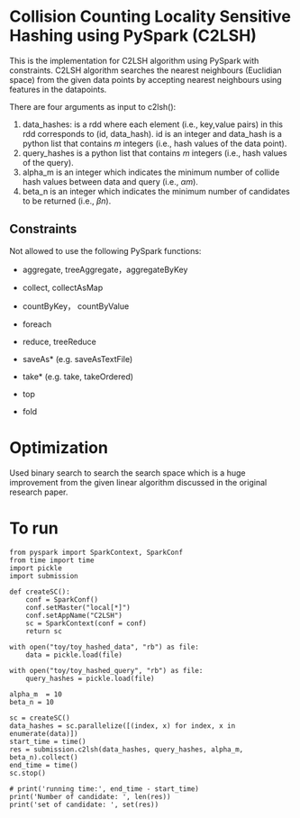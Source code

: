# Collision Counting Locality Sensitive Hashing using PySpark (C2LSH)
This is the implementation for C2LSH algorithm using PySpark with constraints. C2LSH algorithm searches the nearest neighbours (Euclidian space) from the given data points by accepting nearest neighbours using features in the datapoints.

There are four arguments as input to c2lsh():

1. data_hashes: is a rdd where each element (i.e., key,value pairs) in this rdd corresponds to (id, data_hash). id is an integer and data_hash is a python list that contains $m$ integers (i.e., hash values of the data point).
2. query_hashes is a python list that contains $m$ integers (i.e., hash values of the query).
3. alpha_m is an integer which indicates the minimum number of collide hash values between data and query (i.e., $\alpha m$).
4. beta_n is an integer which indicates the minimum number of candidates to be returned (i.e., $\beta n$).
 
## Constraints
Not allowed to use the following PySpark functions:
* aggregate, treeAggregate，aggregateByKey

* collect, collectAsMap

* countByKey， countByValue

* foreach

* reduce, treeReduce

* saveAs* (e.g. saveAsTextFile)

* take* (e.g. take, takeOrdered)

* top

* fold

# Optimization
Used binary search to search the search space which is a huge improvement from the given linear algorithm discussed in the original research paper.

# To run 
```
from pyspark import SparkContext, SparkConf
from time import time
import pickle
import submission

def createSC():
    conf = SparkConf()
    conf.setMaster("local[*]")
    conf.setAppName("C2LSH")
    sc = SparkContext(conf = conf)
    return sc

with open("toy/toy_hashed_data", "rb") as file:
    data = pickle.load(file)

with open("toy/toy_hashed_query", "rb") as file:
    query_hashes = pickle.load(file)

alpha_m  = 10
beta_n = 10

sc = createSC()
data_hashes = sc.parallelize([(index, x) for index, x in enumerate(data)])
start_time = time()
res = submission.c2lsh(data_hashes, query_hashes, alpha_m, beta_n).collect()
end_time = time()
sc.stop()

# print('running time:', end_time - start_time)
print('Number of candidate: ', len(res))
print('set of candidate: ', set(res))
```
